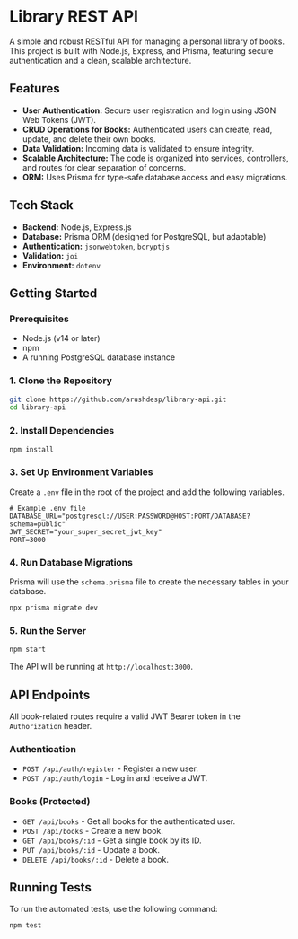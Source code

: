 # Library REST API

A simple and robust RESTful API for managing a personal library of books. This project is built with Node.js, Express, and Prisma, featuring secure authentication and a clean, scalable architecture.

## Features

*   **User Authentication:** Secure user registration and login using JSON Web Tokens (JWT).
*   **CRUD Operations for Books:** Authenticated users can create, read, update, and delete their own books.
*   **Data Validation:** Incoming data is validated to ensure integrity.
*   **Scalable Architecture:** The code is organized into services, controllers, and routes for clear separation of concerns.
*   **ORM:** Uses Prisma for type-safe database access and easy migrations.

## Tech Stack

*   **Backend:** Node.js, Express.js
*   **Database:** Prisma ORM (designed for PostgreSQL, but adaptable)
*   **Authentication:** `jsonwebtoken`, `bcryptjs`
*   **Validation:** `joi`
*   **Environment:** `dotenv`

## Getting Started

### Prerequisites

*   Node.js (v14 or later)
*   npm
*   A running PostgreSQL database instance

### 1. Clone the Repository

```bash
git clone https://github.com/arushdesp/library-api.git
cd library-api
```

### 2. Install Dependencies

```bash
npm install
```

### 3. Set Up Environment Variables

Create a `.env` file in the root of the project and add the following variables.

```env
# Example .env file
DATABASE_URL="postgresql://USER:PASSWORD@HOST:PORT/DATABASE?schema=public"
JWT_SECRET="your_super_secret_jwt_key"
PORT=3000
```

### 4. Run Database Migrations

Prisma will use the `schema.prisma` file to create the necessary tables in your database.

```bash
npx prisma migrate dev
```

### 5. Run the Server

```bash
npm start
```

The API will be running at `http://localhost:3000`.

## API Endpoints

All book-related routes require a valid JWT Bearer token in the `Authorization` header.

### Authentication

*   `POST /api/auth/register` - Register a new user.
*   `POST /api/auth/login` - Log in and receive a JWT.

### Books (Protected)

*   `GET /api/books` - Get all books for the authenticated user.
*   `POST /api/books` - Create a new book.
*   `GET /api/books/:id` - Get a single book by its ID.
*   `PUT /api/books/:id` - Update a book.
*   `DELETE /api/books/:id` - Delete a book.

## Running Tests

To run the automated tests, use the following command:

```bash
npm test
